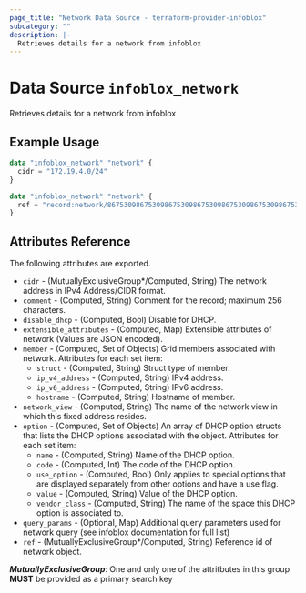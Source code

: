 ```yaml
---
page_title: "Network Data Source - terraform-provider-infoblox"
subcategory: ""
description: |-
  Retrieves details for a network from infoblox
---
```


# Data Source `infoblox_network`

Retrieves details for a network from infoblox

## Example Usage

```terraform
data "infoblox_network" "network" {
  cidr = "172.19.4.0/24"
}
```

```terraform
data "infoblox_network" "network" {
  ref = "record:network/867530986753098675309867530986753098675309867530986753098675309:172.19.4.0/24/default"
}
```

## Attributes Reference

The following attributes are exported.

- `cidr` -  (MutuallyExclusiveGroup*/Computed, String) The network address in IPv4 Address/CIDR format.
- `comment` - (Computed, String) Comment for the record; maximum 256 characters.
- `disable_dhcp` - (Computed, Bool) Disable for DHCP.
- `extensible_attributes` - (Computed, Map) Extensible attributes of network (Values are JSON encoded).
- `member` - (Computed, Set of Objects) Grid members associated with network.  Attributes for each set item:
  - `struct` - (Computed, String) Struct type of member.
  - `ip_v4_address` - (Computed, String) IPv4 address.
  - `ip_v6_address` - (Computed, String) IPv6 address.
  - `hostname` - (Computed, String) Hostname of member.
- `network_view` -  (Computed, String) The name of the network view in which this fixed address resides.
- `option` - (Computed, Set of Objects) An array of DHCP option structs that lists the DHCP options associated with the object.  Attributes for each set item:
  - `name` - (Computed, String) Name of the DHCP option.
  - `code` - (Computed, Int) The code of the DHCP option.
  - `use_option` - (Computed, Bool) Only applies to special options that are displayed separately from other options and have a use flag.
  - `value` - (Computed, String) Value of the DHCP option.
  - `vendor_class` - (Computed, String) The name of the space this DHCP option is associated to.
- `query_params` - (Optional, Map) Additional query parameters used for network query (see infoblox documentation for full list)
- `ref` -  (MutuallyExclusiveGroup*/Computed, String) Reference id of network object.

**_MutuallyExclusiveGroup_**: One and only one of the attritbutes in this group **MUST** be provided as a primary search key